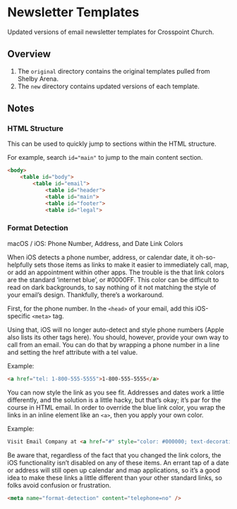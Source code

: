 # Newsletter Templates

Updated versions of email newsletter templates for Crosspoint Church.

## Overview

1. The `original` directory contains the original templates pulled from Shelby Arena.
2. The `new` directory contains updated versions of each template.

## Notes

### HTML Structure

This can be used to quickly jump to sections within the HTML structure.

For example, search `id="main"` to jump to the main content section.

```html
<body>
	<table id="body">
		<table id="email">
			<table id="header">
			<table id="main">
			<table id="footer">
			<table id="legal">
```

### Format Detection

macOS / iOS: Phone Number, Address, and Date Link Colors

When iOS detects a phone number, address, or calendar date, it oh-so-helpfully sets those items as links to make it easier to immediately call, map, or add an appointment within other apps. The trouble is the that link colors are the standard ‘internet blue’, or #0000FF. This color can be difficult to read on dark backgrounds, to say nothing of it not matching the style of your email’s design. Thankfully, there’s a workaround.

First, for the phone number. In the `<head>` of your email, add this iOS-specific `<meta>` tag.

Using that, iOS will no longer auto-detect and style phone numbers (Apple also lists its other tags here). You should, however, provide your own way to call from an email. You can do that by wrapping a phone number in a line and setting the href attribute with a tel value.

Example:

```html
<a href="tel: 1-800-555-5555">1-800-555-5555</a>
```

You can now style the link as you see fit. Addresses and dates work a little differently, and the solution is a little hacky, but that’s okay; it’s par for the course in HTML email. In order to override the blue link color, you wrap the links in an inline element like an `<a>`, then you apply your own color.

Example:

```html
Visit Email Company at <a href="#" style="color: #000000; text-decoration: none;">123 Atlantic Ave. &bull; Atlanta, GA 30318 USA</a>
```

Be aware that, regardless of the fact that you changed the link colors, the iOS functionality isn’t disabled on any of these items. An errant tap of a date or address will still open up calendar and map applications, so it’s a good idea to make these links a little different than your other standard links, so folks avoid confusion or frustration.

```html
<meta name="format-detection" content="telephone=no" />
```